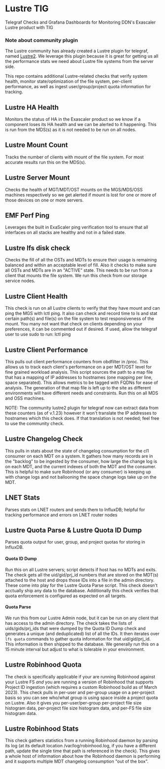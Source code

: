 # Lustre TIG
Telegraf Checks and Grafana Dashboards for Monitoring DDN's Exascaler Lustre product with TIG

### Note about community plugin
The Lustre community has already created a Lustre plugin for telegraf, named [Lustre2](https://github.com/influxdata/telegraf/tree/master/plugins/inputs/lustre2).   We leverage this plugin because it is great for getting us all the performance stats we need about Lustre file systems from the server side.  

This repo contains additional Lustre-related checks that verify system health, monitor state/optimization of the file system, per-client performance, as well as ingest user/group/project quota information for tracking. 

## Lustre HA Health
Monitors the status of HA in the Exascaler product so we know if a component loses its HA health and we can be alerted to it happening. This is run from the MDS(s) as it is not needed to be run on all nodes.   

## Lustre Mount Count
Tracks the number of clients with mount of the file system.  For most accurate results run this on the MDS(s).   

## Lustre Server Mount
Checks the health of MGT/MDT/OST mounts on the MGS/MDS/OSS machines respectively so we get alerted if mount is lost for one or more of those devices on one or more servers.

## EMF Perf Ping
Leverages the built in ExaScaler ping verification tool to ensure that all interfaces on all stacks are healthy and not in a failed state.  

## Lustre lfs disk check
Checks the fill of all the OSTs and MDTs to ensure their usage is remaining balanced and within an acceptable level of fill.  Also it checks to make sure all OSTs and MDTs are in an "ACTIVE" state.  This needs to be run from a client that mounts the file system.  We run this check from our storage service nodes. 

## Lustre Client Health
This check is run on all Lustre clients to verify that they have mount and can ping the MGS with lctl ping. It also can check and record time to ls and stat certain path(s) and file(s) on the file system to test responsiveness of the mount.  You many not want that check on clients depending on your preferences, it can be commented out if desired.  If used, allow the telegraf user to use sudo to run: lctl ping 

## Lustre Client Performance
This pulls out client performance counters from obdfilter in /proc.  This allows us to track each client's performance on a per MDT/OST level for fine grained workload analysis. This script sources the path to a map file that has a mapping of IP addresses to hostnames (one mapping per line, space separated).  This allows metrics to be tagged with FQDNs for ease of analysis.  The generation of that map file is left up to the site as different environments will have different needs and constraints.  Run this on all MDS and OSS machines.  

NOTE: The community lustre2 plugin for telegraf now can extract data from these counters (as of v.1.23) however it won't translate the IP addresses to hostnames which this check does.  If that translation is not needed; feel free to use the community check.

## Lustre Changelog Check
This pulls in stats about the state of changelog consumption for the cl1 consumer on each MDT on a system.  It gathers how many records are in the "backlog" to be ingested by the consumer, how large the change log is on each MDT, and the current indexes of both the MDT and the consumer.  This is helpful to make sure Robinhood (or any consumer) is keeping up with change logs and not ballooning the space change logs take up on the MDT.  

## LNET Stats
Parses stats on LNET routers and sends them to InfluxDB; helpful for tracking performance and errors on LNET router nodes

## Lustre Quota Parse & Lustre Quota ID Dump
Parses quota output for user, group, and project quotas for storing in InfluxDB.

#### Quota ID Dump
Run this on all Lustre servers; script detects if host has no MDTs and exits.  The check gets all the uid/gid/prj_id numbers that are stored on the MDT(s) attached to the host and drops those IDs into a file in the admin directory.  These come into play for the Lustre Quota Parse script.  This check doesn't acctually ship any data to the database.  Additionally this check verifies that quota enforcement is configured as expected on all targets.  

#### Quota Parse
We run this from our Lustre Admin node, but it can be run on any client that has access to the admin directory.  The check takes the lists of uids/gids/prj_ids that were dumped by the Quota ID Dump check and generates a unique (and deduplicated) list of all the IDs.  It then iterates over `lfs quota` commands to gather quota information for that uid/gid/prj_id.  This information is then shipped to the database.  We generally run this on a 15 minute interval but adjust to what is tolerable in your environment.   

## Lustre Robinhood Quota
The check is specifically applicable if your are running Robinhood against your Lustre FS *and* you are running a version of Robinhood that supports Project ID ingestion (which requires a custom Robinhood build as of March 2023).  This check pulls in per-user and per-group usage on a per-project basis so you can see who/what group is using space inside a project quota on Lustre.  Also it gives you per-user/per-group per-project file size histogram data, per-project file size histogram data, and per-FS file size histogram data.

## Lustre Robinhood Stats
This check gathers statistics from a running Robinhood daemon by parsing its log (at its default location /var/log/robinhood.log, if you have a different path, update the single time that path is referenced in the check).  This gives a whole host of information about how the Robinhood daemon is performing and it supports multiple MDT changelog consumption "out of the box".  
